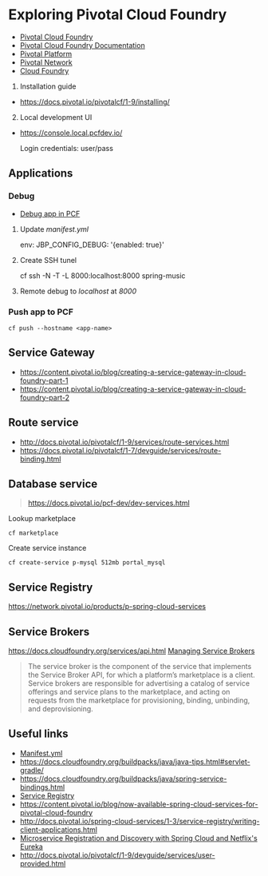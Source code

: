 # Exploring Pivotal Cloud Foundry 

  - [Pivotal Cloud Foundry](https://pivotal.io/platform) 
  - [Pivotal Cloud Foundry Documentation](https://docs.pivotal.io/pivotalcf/1-9/installing/pcf-docs.html) 
  - [Pivotal Platform](https://pivotal.io/platform)
  - [Pivotal Network](https://network.pivotal.io)
  - [Cloud Foundry](https://docs.cloudfoundry.org)



1. Installation guide

  - https://docs.pivotal.io/pivotalcf/1-9/installing/
    
2. Local development UI

  - https://console.local.pcfdev.io/
    
    Login credentials: user/pass
    
## Applications

### Debug

 - [Debug app in PCF](https://discuss.pivotal.io/hc/en-us/articles/221317307-How-to-remotely-debug-Java-applications-on-PCF-)

1. Update _manifest.yml_

	env:
	 JBP_CONFIG_DEBUG: '{enabled: true}'


2. Create SSH tunel 
	
	cf ssh -N -T -L 8000:localhost:8000 spring-music

3. Remote debug to _localhost_ at _8000_


### Push app to PCF

    cf push --hostname <app-name>
    

## Service Gateway

  - https://content.pivotal.io/blog/creating-a-service-gateway-in-cloud-foundry-part-1
  - https://content.pivotal.io/blog/creating-a-service-gateway-in-cloud-foundry-part-2

## Route service
    
  - http://docs.pivotal.io/pivotalcf/1-9/services/route-services.html
  - https://docs.pivotal.io/pivotalcf/1-7/devguide/services/route-binding.html

    
## Database service

> https://docs.pivotal.io/pcf-dev/dev-services.html

Lookup marketplace

    cf marketplace

Create service instance

    cf create-service p-mysql 512mb portal_mysql

## Service Registry
 
  https://network.pivotal.io/products/p-spring-cloud-services

## Service Brokers 

https://docs.cloudfoundry.org/services/api.html
[Managing Service Brokers](https://docs.cloudfoundry.org/services/managing-service-brokers.html)


> The service broker is the component of the service that implements the Service Broker API, 
  for which a platform’s marketplace is a client. Service brokers are responsible for advertising 
  a catalog of service offerings and service plans to the marketplace, and acting on requests 
  from the marketplace for provisioning, binding, unbinding, and deprovisioning.

## Useful links

  - [Manifest.yml](https://docs.cloudfoundry.org/devguide/deploy-apps/manifest.html)
  - https://docs.cloudfoundry.org/buildpacks/java/java-tips.html#servlet-gradle/ 
  - https://docs.cloudfoundry.org/buildpacks/java/spring-service-bindings.html
  - [Service Registry](http://docs.pivotal.io/spring-cloud-services/1-3/service-registry/resources.html)
  - https://content.pivotal.io/blog/now-available-spring-cloud-services-for-pivotal-cloud-foundry
  - http://docs.pivotal.io/spring-cloud-services/1-3/service-registry/writing-client-applications.html
  - [Microservice Registration and Discovery with Spring Cloud and Netflix's Eureka](https://spring.io/blog/2015/01/20/microservice-registration-and-discovery-with-spring-cloud-and-netflix-s-eureka)  
  - http://docs.pivotal.io/pivotalcf/1-9/devguide/services/user-provided.html